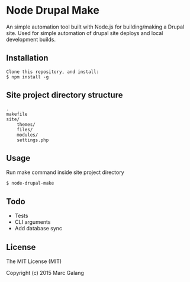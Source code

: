 # Node Drupal Make

An simple automation tool built with Node.js for building/making a Drupal site. Used for simple automation of drupal site deploys and local development builds.

## Installation
    Clone this repository, and install:
    $ npm install -g

## Site project directory structure
    .
    makefile
    site/
        themes/
        files/
        modules/
        settings.php

## Usage
Run make command inside site project directory

    $ node-drupal-make

## Todo
* Tests
* CLI arguments
* Add database sync

## License

The MIT License (MIT)

Copyright (c) 2015 Marc Galang
